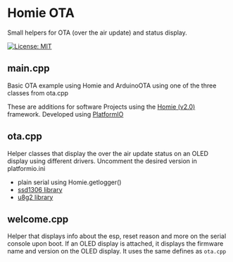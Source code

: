 # Homie OTA
Small helpers for OTA (over the air update) and status display.

[![License: MIT](https://img.shields.io/badge/License-MIT-yellow.svg)](https://opensource.org/licenses/MIT)

## main.cpp
Basic OTA example using Homie and ArduinoOTA using one of the three classes from ota.cpp

These are additions for software Projects using the [Homie (v2.0)](https://github.com/marvinroger/homie-esp8266) framework. 
Developed using [PlatformIO](https://github.com/platformio)

## ota.cpp
Helper classes that display the over the air update status on an OLED display using different drivers. Uncomment the desired version in platformio.ini
* plain serial using Homie.getlogger()
* [ssd1306 library](https://github.com/squix78/esp8266-oled-ssd1306.git)
* [u8g2 library](https://github.com/olikraus/u8g2.git)

## welcome.cpp
Helper that displays info about the esp, reset reason and more on the serial console upon boot. If an OLED display is attached, it displays the firmware name and version on the OLED display. It uses the same defines as ```ota.cpp```
